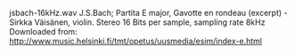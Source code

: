 jsbach-16kHz.wav
J.S.Bach; Partita E major, Gavotte en rondeau (excerpt) - Sirkka Väisänen, violin.
Stereo 16 Bits per sample, sampling rate 8kHz
Downloaded from: http://www.music.helsinki.fi/tmt/opetus/uusmedia/esim/index-e.html